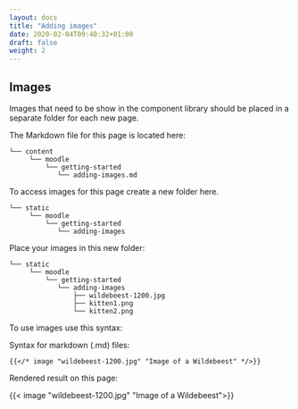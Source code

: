```yaml
---
layout: docs
title: "Adding images"
date: 2020-02-04T09:40:32+01:00
draft: false
weight: 2
---
```


## Images

Images that need to be show in the component library should be placed in a separate folder for each new page.

The Markdown file for this page is located here:

```
└── content
     └── moodle
         └── getting-started
            └── adding-images.md
```

To access images for this page create a new folder here.

```
└── static
     └── moodle
         └── getting-started
            └── adding-images
```

Place your images in this new folder:

```
└── static
     └── moodle
         └── getting-started
            └── adding-images
                ├── wildebeest-1200.jpg
                ├── kitten1.png
                └── kitten2.png
```

To use images use this syntax:

Syntax for markdown (.md) files:

```
{{</* image "wildebeest-1200.jpg" "Image of a Wildebeest" */>}}
```

Rendered result on this page:

{{< image "wildebeest-1200.jpg" "Image of a Wildebeest">}}
